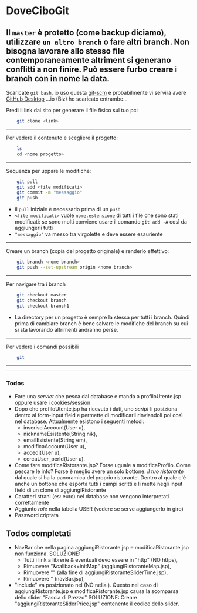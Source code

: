 # DoveCiboGit

Il `master` è protetto (come backup diciamo), utilizzare `un altro branch` o fare altri branch. Non bisogna lavorare allo stesso file contemporaneamente altriment si generano conflitti a non finire. Può essere furbo creare i branch con in nome la data.
---

Scaricate `git bash`, io uso questa [git-scm](https://git-scm.com/downloads) e probabilmente vi servirà avere [GitHub Desktop](https://desktop.github.com) ...io (Biz) ho scaricato entrambe...

Predi il link dal sito per generare il file fisico sul tuo pc:
```sh
    git clone <link> 
```

---

Per vedere il contenuto e scegliere il progetto:
```sh
    ls
    cd <nome progetto>
```

---

Sequenza per uppare le modifiche:
```sh
    git pull
	git add <file modificati>
	git commit -m "messaggio"
	git push
```
  - il `pull` iniziale è necessario prima di un `push`
  - `<file modificati>` vuole `nome.estensione` di tutti i file che sono stati modificati: se sono molti conviene usare il comando `git add -A` così da aggiungerli tutti
  - `"messaggio"` va messo tra virgolette e deve essere esauriente

---

Creare un branch (copia del progetto originale) e renderlo effettivo:
```sh
    git branch <nome branch> 
    git push --set-upstream origin <nome branch> 
```		 

---

Per navigare tra i branch
```sh
    git checkout master
	git checkout branch
	git checkout branch1 
```		

 - La directory per un progetto è sempre la stessa per tutti i branch. Quindi prima di cambiare branch è bene salvare le modifiche del branch su cui si sta lavorando altrimenti andranno perse.

---

Per vedere i comandi possibili
```sh
    git
```	

---
---

### Todos
- Fare una *servlet* che pesca dal database e manda a profiloUtente.jsp oppure usare i cookies/session
- Dopo che profiloUtente.jsp ha ricevuto i dati, uno *script* li posiziona dentro al form-input field e permette di modificarli rinviandoli poi così nel database. Attualmente esistono i seguenti metodi:
	- inserisciAccount(User u),
	- nicknameEsistente(String nik),
	- emailEsistente(String em),
	- modificaAccount(User u),
	- accedi(User u),
	- cercaUser_perId(User u).
- Come fare modificaRistorante.jsp? Forse uguale a modificaProfilo. Come pescare le info? Forse è meglio avere un solo bottone: *il tuo ristorante* dal quale si ha la panoramica del proprio ristorante. Dentro al quale c'è anche un bottone che esporta tutti i campi scritti e li mette negli input field di un clone di aggiungiRistorante
- Caratteri strani (es: euro) nel database non vengono interpretati correttamente
- Aggiunto *role* nella tabella USER (vedere se serve aggiungerlo in giro)
- Password criptata

## Todos completati
- NavBar che nella pagina aggiungiRistorante.jsp e modificaRistorante.jsp non funziona.
	SOLUZIONE: 
	- Tutti i link a librerie & eventuali devo essere in "http" (NO https),
	- Rimuovere "&callback=initMap" (aggiungiRistoranteMap.jsp),
	- Rimuovere "<script src="http://netdna.bootstrapcdn.com/bootstrap/3.1.1/js/bootstrap.min.js"></script>" (alla fine di aggiungiRistoranteSliderTime.jsp),
	- Rimuovere "<link rel="stylesheet" href="homepageCSS.css"> (navBar.jsp),
- "include<navBar>" va posizionato nel <body> (NO nella <head>). Questo nel caso di aggiungiRistorante.jsp e modificaRistorante.jsp causa la scomparsa dello slider "Fascia di Prezzo"
	SOLUZIONE: Creare "aggiungiRistoranteSliderPrice.jsp" contenente il codice dello slider.
